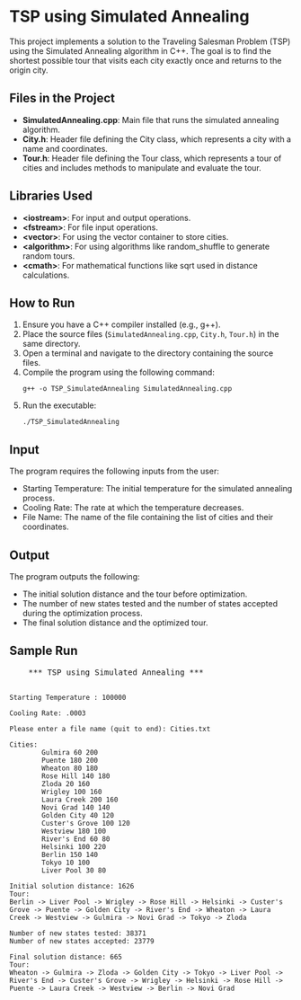 <h1>TSP using Simulated Annealing</h1>
<p>This project implements a solution to the Traveling Salesman Problem (TSP) using the Simulated Annealing algorithm in C++. The goal is to find the shortest possible tour that visits each city exactly once and returns to the origin city.</p>

<h2>Files in the Project</h2>
<ul>
    <li><strong>SimulatedAnnealing.cpp</strong>: Main file that runs the simulated annealing algorithm.</li>
    <li><strong>City.h</strong>: Header file defining the City class, which represents a city with a name and coordinates.</li>
    <li><strong>Tour.h</strong>: Header file defining the Tour class, which represents a tour of cities and includes methods to manipulate and evaluate the tour.</li>
</ul>

<h2>Libraries Used</h2>
<ul>
    <li><strong>&lt;iostream&gt;</strong>: For input and output operations.</li>
    <li><strong>&lt;fstream&gt;</strong>: For file input operations.</li>
    <li><strong>&lt;vector&gt;</strong>: For using the vector container to store cities.</li>
    <li><strong>&lt;algorithm&gt;</strong>: For using algorithms like random_shuffle to generate random tours.</li>
    <li><strong>&lt;cmath&gt;</strong>: For mathematical functions like sqrt used in distance calculations.</li>
</ul>

<h2>How to Run</h2>
<ol>
    <li>Ensure you have a C++ compiler installed (e.g., g++).</li>
    <li>Place the source files (<code>SimulatedAnnealing.cpp</code>, <code>City.h</code>, <code>Tour.h</code>) in the same directory.</li>
    <li>Open a terminal and navigate to the directory containing the source files.</li>
    <li>Compile the program using the following command:
        <pre><code>g++ -o TSP_SimulatedAnnealing SimulatedAnnealing.cpp</code></pre>
    </li>
    <li>Run the executable:
        <pre><code>./TSP_SimulatedAnnealing</code></pre>
    </li>
</ol>

<h2>Input</h2>
<p>The program requires the following inputs from the user:</p>
<ul>
    <li>Starting Temperature: The initial temperature for the simulated annealing process.</li>
    <li>Cooling Rate: The rate at which the temperature decreases.</li>
    <li>File Name: The name of the file containing the list of cities and their coordinates.</li>
</ul>

<h2>Output</h2>
<p>The program outputs the following:</p>
<ul>
    <li>The initial solution distance and the tour before optimization.</li>
    <li>The number of new states tested and the number of states accepted during the optimization process.</li>
    <li>The final solution distance and the optimized tour.</li>
</ul>

<h2>Sample Run</h2>
<pre>
    *** TSP using Simulated Annealing ***

    Starting Temperature : 100000

    Cooling Rate: .0003

    Please enter a file name (quit to end): Cities.txt

    Cities:
            Gulmira 60 200
            Puente 180 200
            Wheaton 80 180
            Rose Hill 140 180
            Zloda 20 160
            Wrigley 100 160
            Laura Creek 200 160
            Novi Grad 140 140
            Golden City 40 120
            Custer's Grove 100 120
            Westview 180 100
            River's End 60 80
            Helsinki 100 220
            Berlin 150 140
            Tokyo 10 100
            Liver Pool 30 80

    Initial solution distance: 1626
    Tour:
    Berlin -> Liver Pool -> Wrigley -> Rose Hill -> Helsinki -> Custer's Grove -> Puente -> Golden City -> River's End -> Wheaton -> Laura Creek -> Westview -> Gulmira -> Novi Grad -> Tokyo -> Zloda

    Number of new states tested: 38371
    Number of new states accepted: 23779

    Final solution distance: 665
    Tour:
    Wheaton -> Gulmira -> Zloda -> Golden City -> Tokyo -> Liver Pool -> River's End -> Custer's Grove -> Wrigley -> Helsinki -> Rose Hill -> Puente -> Laura Creek -> Westview -> Berlin -> Novi Grad
</pre>
